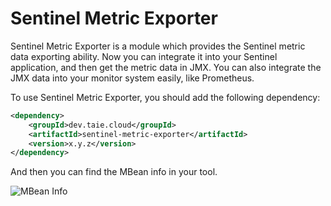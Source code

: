 # Sentinel Metric Exporter

Sentinel Metric Exporter is a module which provides the Sentinel metric data exporting ability. Now you can integrate it into your Sentinel application, and then get the metric data in JMX. You can also integrate the JMX data into your monitor system easily, like Prometheus.

To use Sentinel Metric Exporter, you should add the following dependency:

```xml
<dependency>
    <groupId>dev.taie.cloud</groupId>
    <artifactId>sentinel-metric-exporter</artifactId>
    <version>x.y.z</version>
</dependency>
```

And then you can find the MBean info in your tool.

![MBean Info](https://user-images.githubusercontent.com/25661357/150902723-6350a629-a173-47f9-a94b-6563ae55a5ce.png "MBean Info")
